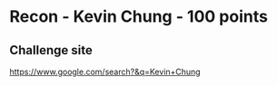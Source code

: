 # Recon - Kevin Chung - 100 points  

## Challenge site  

https://www.google.com/search?&q=Kevin+Chung  

